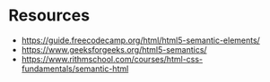 # Resources

- https://guide.freecodecamp.org/html/html5-semantic-elements/
- https://www.geeksforgeeks.org/html5-semantics/
- https://www.rithmschool.com/courses/html-css-fundamentals/semantic-html
